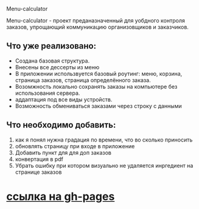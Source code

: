 Menu-calculator

Menu-calculator - проект преданазначенный для уобдного контроля заказов, упрощающий коммуникацию организовщиков и заказчиков.

## Что уже реализовано:
* Создана базовая структура.
* Внесены все дессерты из меню
* В приложении использвуется базовый роутинг: меню, корзина, страница заказов, страница определённого заказа.
* Возомжность локально сохранять заказы на компьютере без использования сервера.
* аддаптация под все виды устройств.
* Возможность обмениваться заказами через строку с данными



## Что необходимо добавить:

1) как я понял нужна градация по времени, что во сколько приносить
2) обновлять страницу при входе в приложение
3) Добавить пункт для для доп заказов
4) конвертация в pdf
5) Убрать ошибку при котором визуально не удаляется инргедиент на странице заказов

# [ссылка на gh-pages](https://gutardanya.github.io/menu-calculator/)